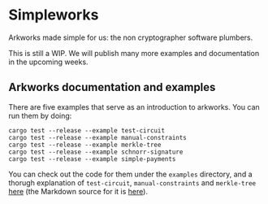 # Simpleworks

Arkworks made simple for us: the non cryptographer software plumbers.

This is still a WIP. We will publish many more examples and documentation in the upcoming weeks.
 
## Arkworks documentation and examples

There are five examples that serve as an introduction to arkworks. You can run them by doing:

``` shell
cargo test --release --example test-circuit
cargo test --release --example manual-constraints
cargo test --release --example merkle-tree
cargo test --release --example schnorr-signature
cargo test --release --example simple-payments
```

You can check out the code for them under the `examples` directory, and a thorugh explanation of `test-circuit`, `manual-constraints` and `merkle-tree` [here](https://docs.cluster.entropy1729.com/arkworks/overview.html) (the Markdown source for it is [here](https://github.com/Entropy1729/docs/tree/main/mdbook/src/arkworks)).
